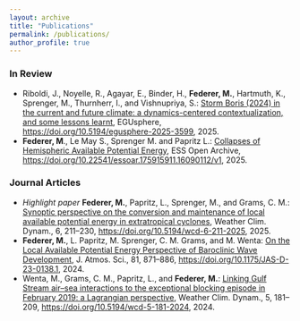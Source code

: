 ```yaml
---
layout: archive
title: "Publications"
permalink: /publications/
author_profile: true
---
```


### In Review
* Riboldi, J., Noyelle, R., Agayar, E., Binder, H., **Federer, M.**, Hartmuth, K., Sprenger, M., Thurnherr, I., and Vishnupriya, S.: [Storm Boris (2024) in the current and future climate: a dynamics-centered contextualization, and some lessons learnt](https://doi.org/10.5194/egusphere-2025-3599), EGUsphere, https://doi.org/10.5194/egusphere-2025-3599, 2025.
* **Federer, M**., Le May S., Sprenger M. and Papritz L.: [Collapses of Hemispheric Available Potential Energy](https://doi.org/10.22541/essoar.175915911.16090112/v1), ESS Open Archive, https://doi.org/10.22541/essoar.175915911.16090112/v1, 2025. 

### Journal Articles
* *Highlight paper* **Federer, M.**, Papritz, L., Sprenger, M., and Grams, C. M.: [Synoptic perspective on the conversion and maintenance of local available potential energy in extratropical cyclones](https://doi.org/10.5194/wcd-6-211-2025), Weather Clim. Dynam., 6, 211–230, https://doi.org/10.5194/wcd-6-211-2025, 2025.
* **Federer, M.**, L. Papritz, M. Sprenger, C. M. Grams, and M. Wenta: [On the Local Available Potential Energy Perspective of Baroclinic Wave Development](https://doi.org/10.1175/JAS-D-23-0138.1), J. Atmos. Sci., 81, 871–886, https://doi.org/10.1175/JAS-D-23-0138.1, 2024.
* Wenta, M., Grams, C. M., Papritz, L., and **Federer, M.**: [Linking Gulf Stream air–sea interactions to the exceptional blocking episode in February 2019: a Lagrangian perspective](https://doi.org/10.5194/wcd-5-181-2024), Weather Clim. Dynam., 5, 181–209, https://doi.org/10.5194/wcd-5-181-2024, 2024.


